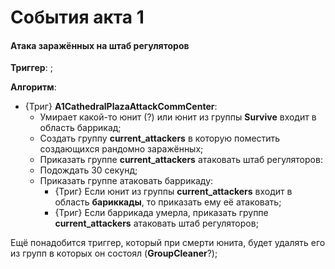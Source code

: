 # События акта 1

#### Атака заражённых на штаб регуляторов

**Триггер**: ;

**Алгоритм**:

* {Триг} **A1CathedralPlazaAttackCommCenter**:
   * Умирает какой-то юнит (?) или юнит из группы **Survive** входит в  область баррикад;
   * Создать группу **current_attackers** в которую поместить создающихся рандомно заражённых;
   * Приказать группе **current_attackers** атаковать штаб регуляторов:
   * Подождать 30 секунд;
   * Приказать группе атаковать баррикаду:
      * {Триг} Если юнит из группы **current_attackers** входит в область **бариккады**, то приказать ему её атаковать;
      * {Триг} Если баррикада умерла, приказать группе **current_attackers** атаковать штаб регуляторов;

Ещё понадобится триггер, который при смерти юнита, будет удалять его из групп в которых он состоял (**GroupCleaner**?);
